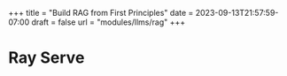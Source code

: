 +++
title = "Build RAG from First Principles"
date = 2023-09-13T21:57:59-07:00
draft = false
url = "modules/llms/rag"
+++

# Ray Serve
